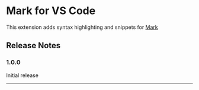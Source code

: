# Mark for VS Code

This extension adds syntax highlighting and snippets for [Mark](https://github.com/baris-inandi/mark)

## Release Notes

### 1.0.0

Initial release

---
